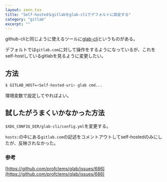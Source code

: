 ```yaml
---
layout: zenn.tsx
title: "Self-hostedなgitlabをglab-cliでデフォルトに設定する"
category: "gitlab"
excerpt: ""
---
```


github-cliと同じように使えるツールに[glab-cli](https://github.com/profclems/glab/)というものがある。

デフォルトでは`gitlab.com`に対して操作をするようになっているが、これをself-hostしているgitlabを見るように変更したい。


## 方法

```sh
$ GITLAB_HOST=<Self-hosted-uri> glab cmd...
```

環境変数で設定してやればよい。

## 試したがうまくいかなかった方法

`$XDG_CONFIG_DIR/glab-cli/config.yml`を変更する。

`hosts:`の中にある`gitlab.com`の記述をコメントアウトしてself-hostedのみにしたが、反映されなかった。


### 参考

[https://github.com/profclems/glab/issues/686](https://github.com/profclems/glab/issues/686)
